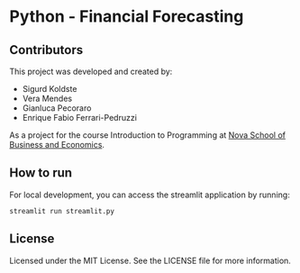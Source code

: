 # Python - Financial Forecasting

## Contributors

This project was developed and created by:

- Sigurd Koldste
- Vera Mendes
- Gianluca Pecoraro
- Enrique Fabio Ferrari-Pedruzzi

As a project for the course Introduction to Programming at [Nova School of Business and Economics]("https://novasbe.pt/").

## How to run

For local development, you can access the streamlit application by running:

`streamlit run streamlit.py`

## License

Licensed under the MIT License. See the LICENSE file for more information.
